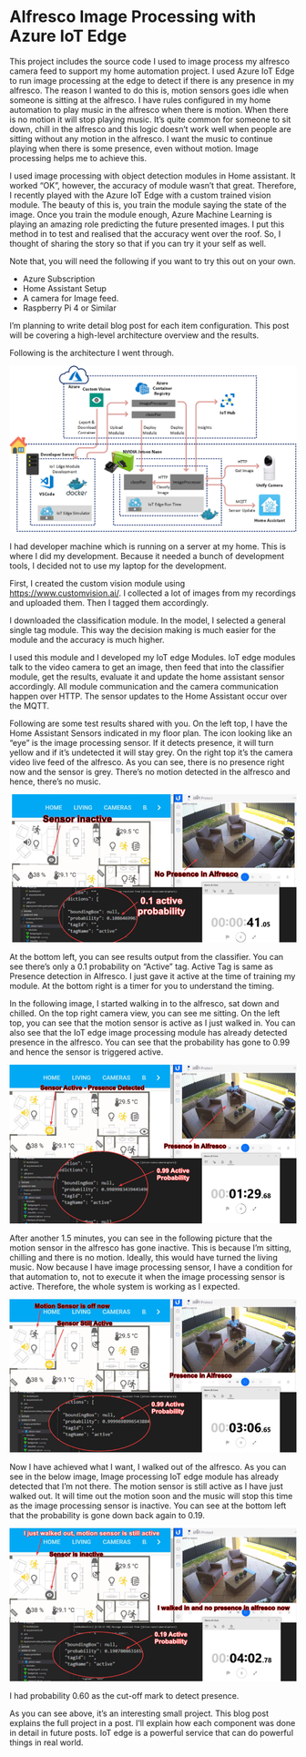 # Alfresco Image Processing with Azure IoT Edge

This project includes the source code I used to image process my alfresco camera feed to support my home automation project. I used Azure IoT Edge to run image processing at the edge to detect if there is any presence in my alfresco. The reason I wanted to do this is, motion sensors goes idle when someone is sitting at the alfresco. I have rules configured in my home automation to play music in the alfresco when there is motion. When there is no motion it will stop playing music. It’s quite common for someone to sit down, chill in the alfresco and this logic doesn’t work well when people are sitting without any motion in the alfresco. I want the music to continue playing when there is some presence, even without motion. Image processing helps me to achieve this.

I used image processing with object detection modules in Home assistant. It worked “OK”, however, the accuracy of module wasn’t that great. Therefore, I recently played with the Azure IoT Edge with a custom trained vision module. The beauty of this is, you train the module saying the state of the image. Once you train the module enough, Azure Machine Learning is playing an amazing role predicting the future presented images. I put this method in to test and realised that the accuracy went over the roof. So, I thought of sharing the story so that if you can try it your self as well.

Note that, you will need the following if you want to try this out on your own.

- Azure Subscription
- Home Assistant Setup
- A camera for Image feed.
- Raspberry Pi 4 or Similar

I’m planning to write detail blog post for each item configuration. This post will be covering a high-level architecture overview and the results.

Following is the architecture I went through.

 ![resourceslist](images/IoTEdge.png "Solution Architecture")


I had developer machine which is running on a server at my home. This is where I did my development. Because it needed a bunch of development tools, I decided not to use my laptop for the development.

First, I created the custom vision module using https://www.customvision.ai/. I collected a lot of images from my recordings and uploaded them. Then I tagged them accordingly.

I downloaded the classification module. In the model, I selected a general single tag module. This way the decision making is much easier for the module and the accuracy is much higher.

I used this module and I developed my IoT edge Modules. IoT edge modules talk to the video camera to get an image, then feed that into the classifier module, get the results, evaluate it and update the home assistant sensor accordingly. All module communication and the camera communication happen over HTTP. The sensor updates to the Home Assistant occur over the MQTT.

Following are some test results shared with you. On the left top, I have the Home Assistant Sensors indicated in my floor plan. The icon looking like an “eye” is the image processing sensor. If it detects presence, it will turn yellow and if it’s undetected it will stay grey. On the right top it’s the camera video live feed of the alfresco. As you can see, there is no presence right now and the sensor is grey. There’s no motion detected in the alfresco and hence, there’s no music.

 ![resourceslist](images/Picture1.png "Picture 1")

At the bottom left, you can see results output from the classifier. You can see there’s only a 0.1 probability on “Active” tag. Active Tag is same as Presence detection in Alfresco. I just gave it active at the time of training my module. At the bottom right is a timer for you to understand the timing.

In the following image, I started walking in to the alfresco, sat down and chilled. On the top right camera view, you can see me sitting. On the left top, you can see that the motion sensor is active as I just walked in. You can also see that the IoT edge image processing module has already detected presence in the alfresco. You can see that the probability has gone to 0.99 and hence the sensor is triggered active.

![resourceslist](images/Picture2.png "Picture 2")

After another 1.5 minutes, you can see in the following picture that the motion sensor in the alfresco has gone inactive. This is because I’m sitting, chilling and there is no motion. Ideally, this would have turned the living music. Now because I have image processing sensor, I have a condition for that automation to, not to execute it when the image processing sensor is active. Therefore, the whole system is working as I expected.

![resourceslist](images/Picture3.png "Picture 3")

Now I have achieved what I want, I walked out of the alfresco. As you can see in the below image, Image processing IoT edge module has already detected that I’m not there. The motion sensor is still active as I have just walked out. It will time out the motion soon and the music will stop this time as the image processing sensor is inactive. You can see at the bottom left that the probability is gone down back again to 0.19.

![resourceslist](images/Picture4.png "Picture 4")

I had probability 0.60 as the cut-off mark to detect presence.

As you can see above, it’s an interesting small project. This blog post explains the full project in a post. I’ll explain how each component was done in detail in future posts. IoT edge is a powerful service that can do powerful things in real world.

